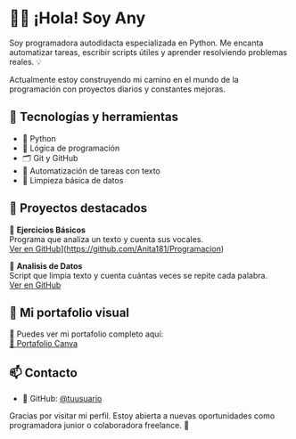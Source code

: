 # 👩‍💻 ¡Hola! Soy Any

Soy programadora autodidacta especializada en Python. Me encanta automatizar tareas, escribir scripts útiles y aprender resolviendo problemas reales. 💡

Actualmente estoy construyendo mi camino en el mundo de la programación con proyectos diarios y constantes mejoras.

## 🧰 Tecnologías y herramientas

- 🐍 Python
- 🧠 Lógica de programación
- 🗂️ Git y GitHub
- 📄 Automatización de tareas con texto
- 🧹 Limpieza básica de datos

## 📁 Proyectos destacados

🔹 **Ejercicios Básicos**  
Programa que analiza un texto y cuenta sus vocales.  
[Ver en GitHub](https://github.com/TU-USUARIO/NOMBRE-DEL-REPO)](https://github.com/Anita181/Programacion)

🔹 **Analisis de Datos**  
Script que limpia texto y cuenta cuántas veces se repite cada palabra.  
[Ver en GitHub](https://github.com/Anita181/Fase_2_Python)

## 🎨 Mi portafolio visual

📂 Puedes ver mi portafolio completo aquí:  
[🔗 Portafolio Canva]([https://enlace-a-tu-portafolio](https://www.canva.com/design/DAGrO3EYtGU/bn2ZW0lnk1PEOqGuFCyaXQ/view?utm_content=DAGrO3EYtGU&utm_campaign=designshare&utm_medium=link2&utm_source=uniquelinks&utlId=hbd778ab923))

## 📫 Contacto
- 🐙 GitHub: [@tuusuario](https://github.com/anita181)

Gracias por visitar mi perfil. Estoy abierta a nuevas oportunidades como programadora junior o colaboradora freelance. 🚀
